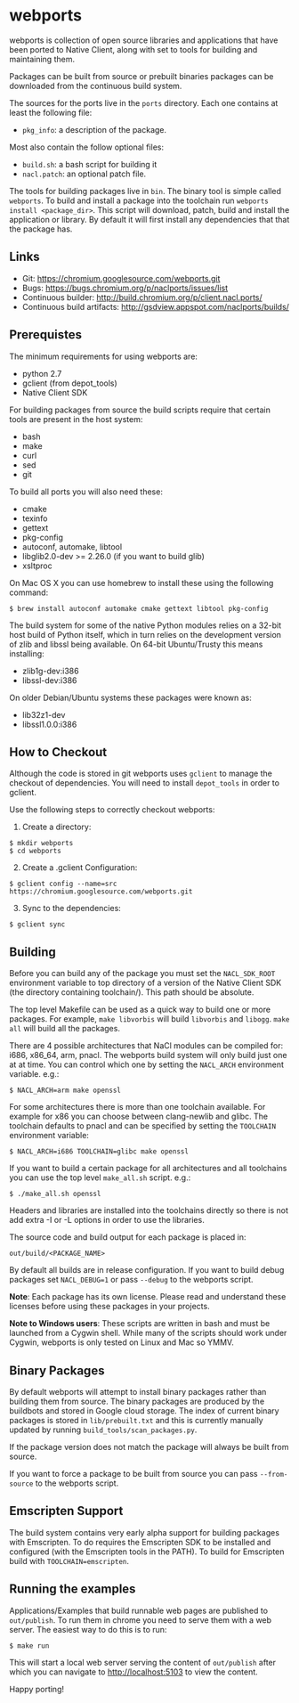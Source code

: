 webports
========

webports is collection of open source libraries and applications that
have been ported to Native Client, along with set to tools for building
and maintaining them.

Packages can be built from source or prebuilt binaries packages can be
downloaded from the continuous build system.

The sources for the ports live in the `ports` directory. Each one
contains at least the following file:

- `pkg_info`: a description of the package.

Most also contain the follow optional files:

- `build.sh`: a bash script for building it
- `nacl.patch`: an optional patch file.

The tools for building packages live in `bin`. The binary tool is simple
called `webports`. To build and install a package into the toolchain
run `webports install <package_dir>`. This script will download, patch,
build and install the application or library. By default it will first
install any dependencies that that the package has.

Links
-----

- Git: <https://chromium.googlesource.com/webports.git>
- Bugs: <https://bugs.chromium.org/p/naclports/issues/list>
- Continuous builder: <http://build.chromium.org/p/client.nacl.ports/>
- Continuous build artifacts: <http://gsdview.appspot.com/naclports/builds/>

Prerequistes
------------

The minimum requirements for using webports are:

- python 2.7
- gclient (from depot\_tools)
- Native Client SDK

For building packages from source the build scripts require that certain
tools are present in the host system:

- bash
- make
- curl
- sed
- git

To build all ports you will also need these:

- cmake
- texinfo
- gettext
- pkg-config
- autoconf, automake, libtool
- libglib2.0-dev \>= 2.26.0 (if you want to build glib)
- xsltproc

On Mac OS X you can use homebrew to install these using the following
command:

```
$ brew install autoconf automake cmake gettext libtool pkg-config
```

The build system for some of the native Python modules relies on a
32-bit host build of Python itself, which in turn relies on the
development version of zlib and libssl being available. On 64-bit
Ubuntu/Trusty this means installing:

- zlib1g-dev:i386
- libssl-dev:i386

On older Debian/Ubuntu systems these packages were known as:

- lib32z1-dev
- libssl1.0.0:i386

How to Checkout
---------------

Although the code is stored in git webports uses `gclient` to manage
the checkout of dependencies. You will need to install `depot_tools` in
order to gclient.

Use the following steps to correctly checkout webports:

1. Create a directory:

```
$ mkdir webports
$ cd webports
```

2. Create a .gclient Configuration:

```
$ gclient config --name=src https://chromium.googlesource.com/webports.git
```

3. Sync to the dependencies:

```
$ gclient sync
```

Building
--------

Before you can build any of the package you must set the `NACL_SDK_ROOT`
environment variable to top directory of a version of the Native Client
SDK (the directory containing toolchain/). This path should be absolute.

The top level Makefile can be used as a quick way to build one or more
packages. For example, `make libvorbis` will build `libvorbis` and
`libogg`. `make all` will build all the packages.

There are 4 possible architectures that NaCl modules can be compiled
for: i686, x86\_64, arm, pnacl. The webports build system will only
build just one at at time. You can control which one by setting the
`NACL_ARCH` environment variable. e.g.:

```
$ NACL_ARCH=arm make openssl
```

For some architectures there is more than one toolchain available. For
example for x86 you can choose between clang-newlib and glibc. The
toolchain defaults to pnacl and can be specified by setting the
`TOOLCHAIN` environment variable:

```
$ NACL_ARCH=i686 TOOLCHAIN=glibc make openssl
```

If you want to build a certain package for all architectures and all
toolchains you can use the top level `make_all.sh` script. e.g.:

```
$ ./make_all.sh openssl
```

Headers and libraries are installed into the toolchains directly so
there is not add extra -I or -L options in order to use the libraries.

The source code and build output for each package is placed in:

```
out/build/<PACKAGE_NAME>
```

By default all builds are in release configuration. If you want to build
debug packages set `NACL_DEBUG=1` or pass `--debug` to the webports
script.

**Note**: Each package has its own license. Please read and understand
these licenses before using these packages in your projects.

**Note to Windows users**: These scripts are written in bash and must be
launched from a Cygwin shell. While many of the scripts should work
under Cygwin, webports is only tested on Linux and Mac so YMMV.

Binary Packages
---------------

By default webports will attempt to install binary packages rather than
building them from source. The binary packages are produced by the
buildbots and stored in Google cloud storage. The index of current
binary packages is stored in `lib/prebuilt.txt` and this is currently
manually updated by running `build_tools/scan_packages.py`.

If the package version does not match the package will always be built
from source.

If you want to force a package to be built from source you can pass
`--from-source` to the webports script.

Emscripten Support
------------------

The build system contains very early alpha support for building packages
with Emscripten. To do requires the Emscripten SDK to be installed and
configured (with the Emscripten tools in the PATH). To build for
Emscripten build with `TOOLCHAIN=emscripten`.

Running the examples
--------------------

Applications/Examples that build runnable web pages are published to
`out/publish`. To run them in chrome you need to serve them with a web
server. The easiest way to do this is to run:

```
$ make run
```

This will start a local web server serving the content of `out/publish`
after which you can navigate to <http://localhost:5103> to view the
content.

Happy porting!
